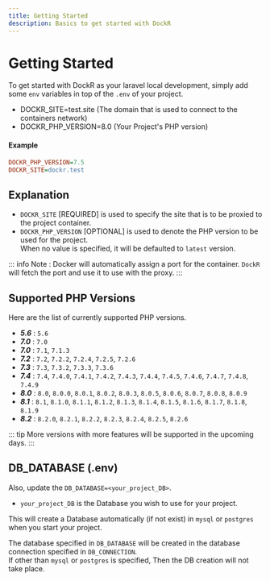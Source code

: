 ```yaml
---
title: Getting Started
description: Basics to get started with DockR
---
```


# Getting Started
To get started with DockR as your laravel local development, simply add some `env` variables in top of the `.env` of your project.

- DOCKR_SITE=test.site (The domain that is used to connect to the containers network)
- DOCKR_PHP_VERSION=8.0 (Your Project's PHP version)

#### Example

```ini
DOCKR_PHP_VERSION=7.5
DOCKR_SITE=dockr.test
```

## Explanation
- `DOCKR_SITE` \[REQUIRED] is used to specify the site that is to be proxied to the project container.
- `DOCKR_PHP_VERSION` \[OPTIONAL] is used to denote the PHP version to be used for the project.<br>When no value is specified, it will be defaulted to `latest` version.

::: info Note :
Docker will automatically assign a port for the container. `DockR` will fetch the port and use it to use with the proxy.
:::

## Supported PHP Versions
Here are the list of currently supported PHP versions.
- ***5.6*** : `5.6`
- ***7.0*** : `7.0`
- ***7.0*** : `7.1`, `7.1.3`
- ***7.2*** : `7.2`, `7.2.2`, `7.2.4`, `7.2.5`, `7.2.6`
- ***7.3*** : `7.3`, `7.3.2`, `7.3.3`, `7.3.6`
- ***7.4*** : `7.4`, `7.4.0`, `7.4.1`, `7.4.2`, `7.4.3`, `7.4.4`, `7.4.5`, `7.4.6`, `7.4.7`, `7.4.8`, `7.4.9`
- ***8.0*** : `8.0`, `8.0.0`, `8.0.1`, `8.0.2`, `8.0.3`, `8.0.5`, `8.0.6`, `8.0.7`, `8.0.8`, `8.0.9`
- ***8.1*** : `8.1`, `8.1.0`, `8.1.1`, `8.1.2`, `8.1.3`, `8.1.4`, `8.1.5`, `8.1.6`, `8.1.7`, `8.1.8`, `8.1.9`
- ***8.2*** : `8.2.0`, `8.2.1`, `8.2.2`, `8.2.3`, `8.2.4`, `8.2.5`, `8.2.6`

::: tip
More versions with more features will be supported in the upcoming days.
:::

## DB_DATABASE (.env)
Also, update the `DB_DATABASE=<your_project_DB>`.
<br>
- `your_project_DB` is the Database you wish to use for your project.

This will create a Database automatically (if not exist) in `mysql` or `postgres` when you start your project.

The database specified in `DB_DATABASE` will be created in the database connection specified in `DB_CONNECTION`.
<br>If other than `mysql` or `postgres` is specified, Then the DB creation will not take place.
